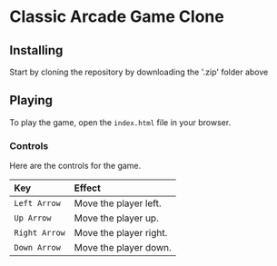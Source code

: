 # Classic Arcade Game Clone

## Installing

Start by cloning the repository by downloading the '.zip' folder above

## Playing

To play the game, open the `index.html` file in your browser.


### Controls

Here are the controls for the game.

| Key | Effect |
| :-- | :----- |
| `Left Arrow` | Move the player left. |
| `Up Arrow` | Move the player up. |
| `Right Arrow` | Move the player right. |
| `Down Arrow` | Move the player down. |
